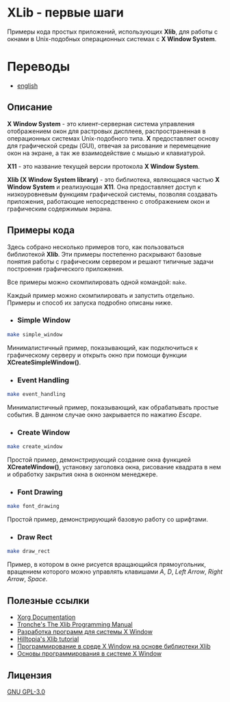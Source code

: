 # XLib - первые шаги

Примеры кода простых приложений, использующих **Xlib**, для работы с окнами в Unix-подобных операционных системах с **X Window System**.


# Переводы

* [english](https://github.com/smysloff/xlib-examples/blob/master/README.md)


## Описание

**X Window System** - это клиент-серверная система управления отображением окон для растровых дисплеев, распространенная в операционных системах Unix-подобного типа. **X** предоставляет основу для графической среды (GUI), отвечая за рисование и перемещение окон на экране, а так же взаимодействие с мышью и клавиатурой.

**X11** - это название текущей версии протокола **X Window System**.

**Xlib (X Window System library)** - это библиотека, являющаяся частью **X Window System** и реализующая **X11**. Она предоставляет доступ к низкоуровневым функциям графической системы, позволяя создавать приложения, работающие непосредственно с отображением окон и графическим содержимым экрана.


## Примеры кода

Здесь собрано несколько примеров того, как пользоваться библиотекой **Xlib**. Эти примеры постепенно раскрывают базовые понятия работы с графическим сервером и решают типичные задачи построения графического приложения.

Все примеры можно скомпилировать одной командой: `make`.

Каждый пример можно скомпилировать и запустить отдельно. Примеры и способ их запуска подробно описаны ниже.


* ### Simple Window

```sh
make simple_window
```

Минималистичный пример, показывающий, как подключиться к графическому серверу и открыть окно при помощи функции **XCreateSimpleWindow()**.


* ### Event Handling

```sh
make event_handling
```

Минималистичный пример, показывающий, как обрабатывать простые события. В данном случае окно закрывается по нажатию *Escape*.


* ### Create Window

```sh
make create_window
```

Простой пример, демонстрирующий создание окна функцией **XCreateWindow()**, установку заголовка окна, рисование квадрата в нем и обработку закрытия окна в оконном менеджере.


* ### Font Drawing

```sh
make font_drawing
```

Простой пример, демонстрирующий базовую работу со шрифтами.


* ### Draw Rect

```sh
make draw_rect
```

Пример, в котором в окне рисуется вращающийся прямоугольник, вращением которого можно управлять клавишами *A*, *D*, *Left Arrow*, *Right Arrow*, *Space*.


## Полезные ссылки
* [Xorg Documentation](https://www.x.org/releases/current/doc/index.html)
* [Tronche's The Xlib Programming Manual](https://tronche.com/gui/x/xlib/)
* [Разработка программ для системы X Window](http://www.asvcorp.ru/tech/linux/xwinprg/index.html)
* [Hilltopia's Xlib tutorial](http://xopendisplay.hilltopia.ca/2009/Jan/Xlib-tutorial-part-1----Beginnings.html)
* [Программирование в среде X Window на основе библиотеки Xlib](https://dfe.petrsu.ru/koi/posob/X/index.html)
* [Основы программирования в системе X Window](https://www.opennet.ru/docs/RUS/xtoolkit/x-2.html)


## Лицензия

[GNU GPL-3.0](https://raw.githubusercontent.com/smysloff/xlib-examples/master/LICENSE)
